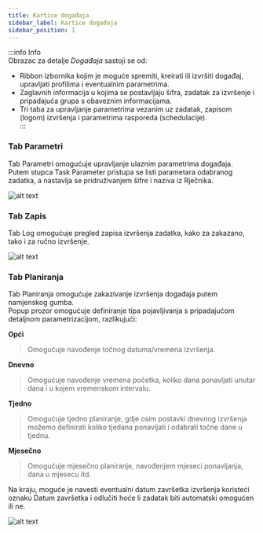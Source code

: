 ```yaml
---
title: Kartice događaja 
sidebar_label: Kartice događaja 
sidebar_position: 1
---
```


:::info Info  
Obrazac za detalje *Događaja* sastoji se od:  
* Ribbon izbornika kojim je moguće spremiti, kreirati ili izvršiti događaj, upravljati profilima i eventualnim parametrima.  
* Zaglavnih informacija u kojima se postavljaju šifra, zadatak za izvršenje i pripadajuća grupa s obaveznim informacijama.  
* Tri taba za upravljanje parametrima vezanim uz zadatak, zapisom (logom) izvršenja i parametrima rasporeda (schedulacije).  
:::

### Tab Parametri  
Tab Parametri omogućuje upravljanje ulaznim parametrima događaja.  
Putem stupca Task Parameter pristupa se listi parametara odabranog zadatka, a nastavlja se pridruživanjem šifre i naziva iz Rječnika.

![alt text](/img/it-it/applications/supervisor/supervisor12.png)

### Tab Zapis  
Tab Log omogućuje pregled zapisa izvršenja zadatka, kako za zakazano, tako i za ručno izvršenje.

![alt text](/img/it-it/applications/supervisor/supervisor13.png)


### Tab Planiranja  
Tab Planiranja omogućuje zakazivanje izvršenja događaja putem namjenskog gumba.  
Popup prozor omogućuje definiranje tipa pojavljivanja s pripadajućom detaljnom parametrizacijom, razlikujući:

**Opći**  
> Omogućuje navođenje točnog datuma/vremena izvršenja.

**Dnevno**  
> Omogućuje navođenje vremena početka, koliko dana ponavljati unutar dana i u kojem vremenskom intervalu.

**Tjedno**  
> Omogućuje tjedno planiranje, gdje osim postavki dnevnog izvršenja možemo definirati koliko tjedana ponavljati i odabrati točne dane u tjednu.

**Mjesečno**  
> Omogućuje mjesečno planiranje, navođenjem mjeseci ponavljanja, dana u mjesecu itd.

Na kraju, moguće je navesti eventualni datum završetka izvršenja koristeći oznaku Datum završetka i odlučiti hoće li zadatak biti automatski omogućen ili ne.

![alt text](/img/it-it/applications/supervisor/supervisor14.png)